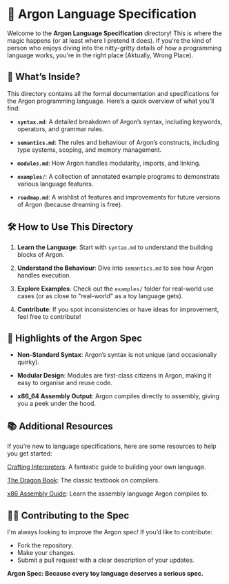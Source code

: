 # 📜 Argon Language Specification

Welcome to the **Argon Language Specification** directory! This is where the magic happens (or at least where I pretend it does). If you're the kind of person who enjoys diving into the nitty-gritty details of how a programming language works, you're in the right place (Aktually, Wrong Place).

## 📂 What’s Inside?

This directory contains all the formal documentation and specifications for the Argon programming language. Here’s a quick overview of what you’ll find:

- **`syntax.md`**: A detailed breakdown of Argon’s syntax, including keywords, operators, and grammar rules.  

- **`semantics.md`**: The rules and behaviour of Argon’s constructs, including type systems, scoping, and memory management.  
- **`modules.md`**: How Argon handles modularity, imports, and linking.  
- **`examples/`**: A collection of annotated example programs to demonstrate various language features.  
- **`roadmap.md`**: A wishlist of features and improvements for future versions of Argon (because dreaming is free).  

## 🛠️ How to Use This Directory

1. **Learn the Language**: Start with `syntax.md` to understand the building blocks of Argon.  
   
2. **Understand the Behaviour**: Dive into `semantics.md` to see how Argon handles execution.  
3. **Explore Examples**: Check out the `examples/` folder for real-world use cases (or as close to "real-world" as a toy language gets).  
4. **Contribute**: If you spot inconsistencies or have ideas for improvement, feel free to contribute!  

## 🌟 Highlights of the Argon Spec

- **Non-Standard Syntax**: Argon’s syntax is not unique (and occasionally quirky).  
  
- **Modular Design**: Modules are first-class citizens in Argon, making it easy to organise and reuse code.  
  
- **x86_64 Assembly Output**: Argon compiles directly to assembly, giving you a peek under the hood.  


## 📚 Additional Resources
If you’re new to language specifications, here are some resources to help you get started:

[Crafting Interpreters](): A fantastic guide to building your own language.

[The Dragon Book](): The classic textbook on compilers.

[x86 Assembly Guide](): Learn the assembly language Argon compiles to.

## 🧑‍💻 Contributing to the Spec
I'm always looking to improve the Argon spec! If you’d like to contribute:

- Fork the repository.
- Make your changes.
- Submit a pull request with a clear description of your updates.

**Argon Spec: Because every toy language deserves a serious spec.**